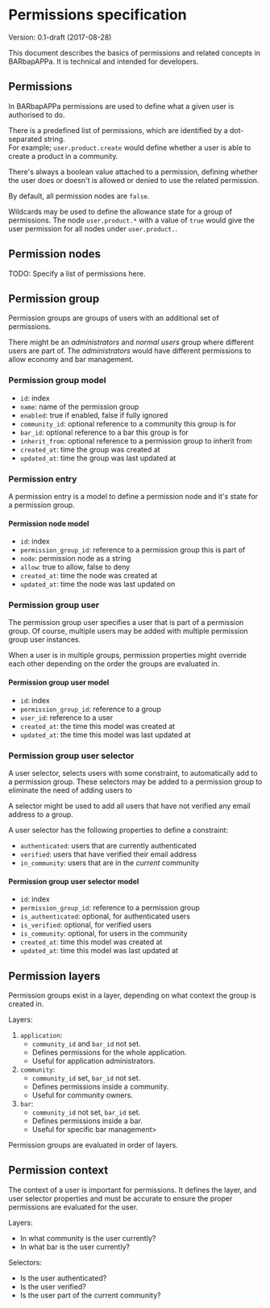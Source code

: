 # Permissions specification
Version: 0.1-draft (2017-08-28)

This document describes the basics of permissions and related concepts in BARbapAPPa.
It is technical and intended for developers.

## Permissions
In BARbapAPPa permissions are used to define what a given user is authorised to do.

There is a predefined list of permissions, which are identified by a dot-separated string.  
For example; `user.product.create` would define whether a user is able to create a product in a community.

There's always a boolean value attached to a permission, defining whether the user does or doesn't is allowed or denied to use the related permission.

By default, all permission nodes are `false`.

Wildcards may be used to define the allowance state for a group of permissions.
The node `user.product.*` with a value of `true` would give the user permission for all nodes under `user.product.`.

## Permission nodes
TODO: Specify a list of permissions here.

## Permission group
Permission groups are groups of users with an additional set of permissions.

There might be an _administrators_ and _normal users_ group where different users are part of.
The _administrators_ would have different permissions to allow economy and bar management.

### Permission group model
- `id`: index
- `name`: name of the permission group
- `enabled`: true if enabled, false if fully ignored
- `community_id`: optional reference to a community this group is for
- `bar_id`: optional reference to a bar this group is for
- `inherit_from`: optional reference to a permission group to inherit from
- `created_at`: time the group was created at
- `updated_at`: time the group was last updated at

### Permission entry
A permission entry is a model to define a permission node and it's state for a permission group.

#### Permission node model
- `id`: index
- `permission_group_id`: reference to a permission group this is part of
- `node`: permission node as a string
- `allow`: true to allow, false to deny
- `created_at`: time the node was created at
- `updated_at`: time the node was last updated on

### Permission group user
The permission group user specifies a user that is part of a permission group.
Of course, multiple users may be added with multiple permission group user instances.

When a user is in multiple groups,
permission properties might override each other depending on the order the groups are evaluated in.

#### Permission group user model
- `id`: index
- `permission_group_id`: reference to a group
- `user_id`: reference to a user
- `created_at`: the time this model was created at
- `updated_at`: the time this model was last updated at

### Permission group user selector
A user selector, selects users with some constraint, to automatically add to a permission group.
These selectors may be added to a permission group to eliminate the need of adding users to 

A selector might be used to add all users that have not verified any email address to a group.

A user selector has the following properties to define a constraint:
- `authenticated`: users that are currently authenticated
- `verified`: users that have verified their email address
- `in_community`: users that are in the _current_ community

#### Permission group user selector model
- `id`: index
- `permission_group_id`: reference to a permission group
- `is_authenticated`: optional, for authenticated users
- `is_verified`: optional, for verified users
- `is_community`: optional, for users in the community
- `created_at`: time this model was created at
- `updated_at`: time this model was last updated at

## Permission layers
Permission groups exist in a layer, depending on what context the group is created in.

Layers:  
1. `application`:
    - `community_id` and `bar_id` not set.
    - Defines permissions for the whole application.
    - Useful for application administrators.
2. `community`:
    - `community_id` set, `bar_id` not set.
    - Defines permissions inside a community.
    - Useful for community owners.
3. `bar`:
    - `community_id` not set, `bar_id` set.
    - Defines permissions inside a bar.
    - Useful for specific bar management>

Permission groups are evaluated in order of layers.

## Permission context
The context of a user is important for permissions.
It defines the layer, and user selector properties and must be accurate to ensure the proper permissions are evaluated for the user.

Layers:
- In what community is the user currently?
- In what bar is the user currently?

Selectors:
- Is the user authenticated?
- Is the user verified?
- Is the user part of the current community?
